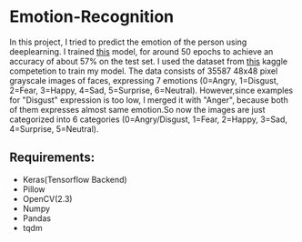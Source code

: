 # Emotion-Recognition
In this project, I tried to predict the emotion of the person using deeplearning.
I trained [this](https://github.com/ritesh-nitjsr/Emotion-Recognition/blob/master/model.png) model, for around 50 epochs to achieve an accuracy of about 57% on the test set. I used the dataset from [this](https://www.kaggle.com/c/challenges-in-representation-learning-facial-expression-recognition-challenge) kaggle competetion to train my model. The data consists of 35587 48x48 pixel grayscale images of faces, expressing 7 emotions (0=Angry, 1=Disgust, 2=Fear, 3=Happy, 4=Sad, 5=Surprise, 6=Neutral). However,since examples for "Disgust" expression is too low, I merged it with "Anger", because both of them expresses almost same emotion.So now the images are just categorized into 6 categories (0=Angry/Disgust, 1=Fear, 2=Happy, 3=Sad, 4=Surprise, 5=Neutral).  

## Requirements:
   - Keras(Tensorflow Backend)
   - Pillow
   - OpenCV(2.3)
   - Numpy
   - Pandas
   - tqdm
   
